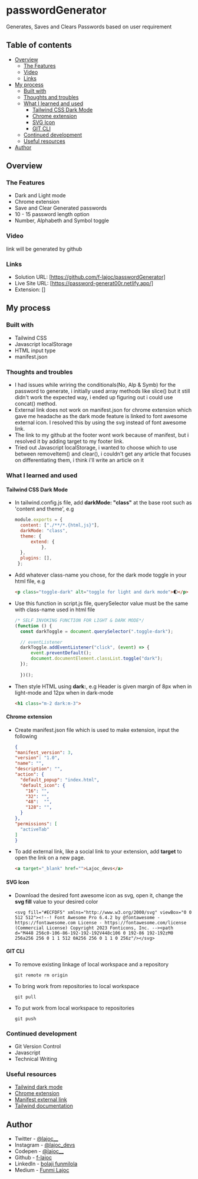 # passwordGenerator
Generates, Saves and Clears Passwords based on user requirement 


## Table of contents
  - [Overview](#overview)
    - [The Features](#the-features)
    - [Video](#video)
    - [Links](#links)
  - [My process](#my-process)
    - [Built with](#built-with)
    - [Thoughts and troubles](#thoughts-and-troubles)
    - [What I learned and used](#what-i-learned-and-used)
      - [Tailwind CSS Dark Mode](#tailwind-css-dark-mode)
      - [Chrome extension](#chrome-extension)
      - [SVG Icon](#svg-icon)
      - [GIT CLI](#git-cli)
    - [Continued development](#continued-development)
    - [Useful resources](#useful-resources)
  - [Author](#author)

## Overview

### The Features

- Dark and Light mode
- Chrome extension
- Save and Clear Generated passwords
- 10 - 15 password length option
- Number, Alphabeth and Symbol toggle 

### Video 

link will be generated by github

### Links

- Solution URL: [https://github.com/f-lajoc/passwordGenerator] 
- Live Site URL: [https://password-generat00r.netlify.app/]
- Extension: []

## My process

### Built with
- Tailwind CSS
- Javascript localStorage
- HTML input type
- manifest.json

### Thoughts and troubles
- I had issues while wriring the conditionals(No, Alp & Symb) for the password to generate, i initially used array methods like slice() but it still didn't work the expected way, i ended up figuring out i could use concat() method.
- External link does not work on manifest.json for chrome extension which gave me headache as the dark mode feature is linked to font awesome external icon. I resolved this by using the svg instead of font awesome link.
- The link to my github at the footer wont work because of manifest, but i resolved it by adding target to my footer link.
- Tried out Javascript localStorage, i wanted to choose which to use between removeItem() and clear(), i couldn't get any article that focuses on differentiating them, i think i'll write an article on it

### What I learned and used

#### Tailwind CSS Dark Mode
- In tailwind.config.js file, add **darkMode: "class"** at the base root such as 'content and theme', e.g
  ```js
  module.exports = {
	content: ["./**/*.{html,js}"],
	darkMode: "class",
	theme: {
		extend: {
			},
	},
	plugins: [],
   };
  ```

- Add whatever class-name you chose, for the dark mode toggle in your html file, e.g
  ```html
  <p class="toggle-dark" alt="toggle for light and dark mode">🌓</p>
  ```

- Use this function in script.js file, querySelector value must be the same with class-name used in html file
  ```js
  /* SELF INVOKING FUNCTION FOR LIGHT & DARK MODE*/
  (function () {
	const darkToggle = document.querySelector(".toggle-dark");

	// eventListener
	darkToggle.addEventListener("click", (event) => {
		event.preventDefault();
		document.documentElement.classList.toggle("dark");
	});
	
    })();
  ```
- Then style HTML using **dark:**, e.g Header is given margin of 8px when in light-mode and 12px when in dark-mode
  ```html
  <h1 class="m-2 dark:m-3">
  ```

#### Chrome extension
- Create manifest.json file which is used to make extension, input the following
  ```json
  {
  "manifest_version": 3,
  "version": "1.0",
  "name": "",
  "description": "",
  "action": {
    "default_popup": "index.html",
    "default_icon": {
      "16": "",
      "32": "",
      "48":  "",
      "128": "",
    }
  },
  "permissions": [
    "activeTab"
  ]
  }
  ```
- To add external link, like a social link to your extension, add **target** to open the link on a new page.
  ```html
  <a target="_blank" href="">Lajoc_devs</a>
  ```

#### SVG Icon
- Download the desired font awesome icon as svg, open it, change the **svg fill** value to your desired color
  ```
  <svg fill="#ECFDF5" xmlns="http://www.w3.org/2000/svg" viewBox="0 0 512 512"><!--! Font Awesome Pro 6.4.2 by @fontawesome - https://fontawesome.com License - https://fontawesome.com/license (Commercial License) Copyright 2023 Fonticons, Inc. --><path d="M448 256c0-106-86-192-192-192V448c106 0 192-86 192-192zM0 256a256 256 0 1 1 512 0A256 256 0 1 1 0 256z"/></svg>
  ```

#### GIT CLI
- To remove existing linkage of local workspace and a repository
  ```
  git remote rm origin
  ```
- To bring work from repositories to local workspace
  ```
  git pull
  ```
- To put work from local workspace to repositories
  ```
  git push
  ``` 
### Continued development

- Git Version Control
- Javascript
- Technical Writing

### Useful resources
- [Tailwind dark mode](https://youtu.be/hGHk5eS5MkA?si=SpyKzBrVnTHus9oh)
- [Chrome extension](https://scrimba.com/playlist/pPD7Kt4)
- [Manifest external link](https://groups.google.com/a/chromium.org/g/chromium-apps/c/bkSOQKYMUmw?pli=1)
- [Tailwind documentation](https://v2.tailwindcss.com/docs)

## Author
- Twitter - [@lajoc__](https://www.twitter.com/lajoc__)
- Instagram - [@lajoc_devs](https://www.instagram.com/lajoc_devs)
- Codepen - [@lajoc__](https://codepen.io/lajoc__/pen/bGvYWjR)
- Github - [f-lajoc ](https://github.com/f-lajoc)
- LinkedIn - [bolaji funmilola](https://www.linkedin.com/in/funmilola-b-b4044b13b)
- Medium - [Funmi Lajoc](https://medium.com/@lajoc_)
